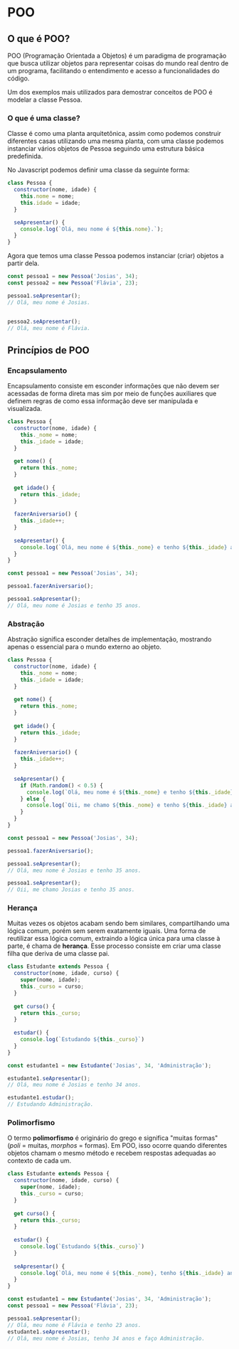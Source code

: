 # POO

## O que é POO?

POO \(Programação Orientada a Objetos\) é um paradigma de programação que busca utilizar objetos para representar coisas do mundo real dentro de um programa, facilitando o entendimento e acesso a funcionalidades do código.

Um dos exemplos mais utilizados para demostrar conceitos de POO é modelar a classe Pessoa.

### O que é uma classe?

Classe é como uma planta arquitetônica, assim como podemos construir diferentes casas utilizando uma mesma planta, com uma classe podemos instanciar vários objetos de Pessoa seguindo uma estrutura básica predefinida.

No Javascript podemos definir uma classe da seguinte forma:

```javascript
class Pessoa {
  constructor(nome, idade) {
    this.nome = nome;
    this.idade = idade;
  }

  seApresentar() {
    console.log(`Olá, meu nome é ${this.nome}.`);
  }
}
```

Agora que temos uma classe Pessoa podemos instanciar \(criar\) objetos a partir dela.

```javascript
const pessoa1 = new Pessoa('Josias', 34);
const pessoa2 = new Pessoa('Flávia', 23);

pessoa1.seApresentar();
// Olá, meu nome é Josias.


pessoa2.seApresentar();
// Olá, meu nome é Flávia.
```

## Princípios de POO

### Encapsulamento

Encapsulamento consiste em esconder informações que não devem ser acessadas de forma direta mas sim por meio de funções auxiliares que definem regras de como essa informação deve ser manipulada e visualizada.

```javascript
class Pessoa {
  constructor(nome, idade) {
    this._nome = nome;
    this._idade = idade;
  }
  
  get nome() {
    return this._nome;
  }
  
  get idade() {
    return this._idade;
  }
  
  fazerAniversario() {
    this._idade++;
  }
  
  seApresentar() {
    console.log(`Olá, meu nome é ${this._nome} e tenho ${this._idade} anos.`);
  }
}

const pessoa1 = new Pessoa('Josias', 34);

pessoa1.fazerAniversario();

pessoa1.seApresentar();
// Olá, meu nome é Josias e tenho 35 anos.
```

### Abstração

Abstração significa esconder detalhes de implementação, mostrando apenas o essencial para o mundo externo ao objeto.

```javascript
class Pessoa {
  constructor(nome, idade) {
    this._nome = nome;
    this._idade = idade;
  }
  
  get nome() {
    return this._nome;
  }
  
  get idade() {
    return this._idade;
  }
  
  fazerAniversario() {
    this._idade++;
  }
  
  seApresentar() {
    if (Math.random() < 0.5) {
      console.log(`Olá, meu nome é ${this._nome} e tenho ${this._idade} anos.`);
    } else {
      console.log(`Oii, me chamo ${this._nome} e tenho ${this._idade} anos.`);
    }
  }
}

const pessoa1 = new Pessoa('Josias', 34);

pessoa1.fazerAniversario();

pessoa1.seApresentar();
// Olá, meu nome é Josias e tenho 35 anos.

pessoa1.seApresentar();
// Oii, me chamo Josias e tenho 35 anos.
```

### Herança

Muitas vezes os objetos acabam sendo bem similares, compartilhando uma lógica comum, porém sem serem exatamente iguais. Uma forma de reutilizar essa lógica comum, extraindo a lógica única para uma classe à parte, é chama de **herança**. Esse processo consiste em criar uma classe filha que deriva de uma classe pai.

```javascript
class Estudante extends Pessoa {
  constructor(nome, idade, curso) {
    super(nome, idade);
    this._curso = curso;
  }
  
  get curso() {
    return this._curso;
  }
  
  estudar() {
    console.log(`Estudando ${this._curso}`)
  }
}

const estudante1 = new Estudante('Josias', 34, 'Administração');

estudante1.seApresentar();
// Olá, meu nome é Josias e tenho 34 anos.

estudante1.estudar();
// Estudando Administração.
```

### Polimorfismo

O termo **polimorfismo** é originário do grego e significa "muitas formas" \(_poli_ = muitas, _morphos_ = formas\). Em POO, isso ocorre quando diferentes objetos chamam o mesmo método e recebem respostas adequadas ao contexto de cada um.

```javascript
class Estudante extends Pessoa {
  constructor(nome, idade, curso) {
    super(nome, idade);
    this._curso = curso;
  }
  
  get curso() {
    return this._curso;
  }
  
  estudar() {
    console.log(`Estudando ${this._curso}`)
  }
  
  seApresentar() {
    console.log(`Olá, meu nome é ${this._nome}, tenho ${this._idade} anos e faço ${this._curso}.`);
  }
}

const estudante1 = new Estudante('Josias', 34, 'Administração');
const pessoa1 = new Pessoa('Flávia', 23);

pessoa1.seApresentar();
// Olá, meu nome é Flávia e tenho 23 anos.
estudante1.seApresentar();
// Olá, meu nome é Josias, tenho 34 anos e faço Administração.
```

